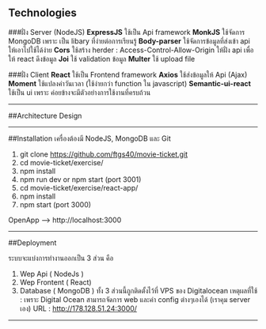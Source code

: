 ## Technologies 

###ฝั่ง Server (NodeJS)
**ExpressJS** ใช้เป็น Api framework
**MonkJS** ใช้จัดการ MongoDB เพราะ เป็น libary ที่ง่ายต่อการเรียนรู้
**Body-parser** ใช้จัดการข้อมูลที่ส่งเข้า api ให้เอาไปใช้ได้ง่าย
**Cors** ใช้สร้าง herder : Access-Control-Allow-Origin ให้ฝั่ง api เพื่อให้ react ดึงข้อมูล
**Joi** ใช้ validation ข้อมูล
**Multer** ใช้ upload file

###ฝั่ง Client
**React** ใช้เป็น  Frontend framework
**Axios** ใช้ส่งข้อมูลให้ Api (Ajax)
**Moment** ใช้แปลงค่าวันเวลา (ใช้ง่ายกว่า function ใน javascript)
**Semantic-ui-react** ใช้เป็น ui เพราะ ค่อยข้างจะมีตัวอย่างการใช้งานที่ครบถ้วน

----------

##Architecture Design


----------
##Installation 
เครื่องต้องมี NodeJS, MongoDB และ Git

1. git clone https://github.com/ftgs40/movie-ticket.git
2. cd movie-ticket/exercise/
3. npm install
4. npm run dev or npm start (port 3001)
5. cd movie-ticket/exercise/react-app/
6. npm install
7. npm start (port 3000)

OpenApp --> http://localhost:3000


----------

##Deployment

ระบบจะแบ่งการทำงานออกเป็น 3 ส่วน คือ
1. Wep Api ( NodeJs )
2. Wep Frontent ( React)
3. Database ( MongoDB )
ทั้ง 3 ส่วนนี้ถูกติดตั้งไว้ที่ VPS ของ Digitalocean 
เหตุผลที่ใช้  : เพราะ Digital Ocean สามารถจัดการ web และค่า config ต่างๆเองได้ (เราคุม server เอง) 
URL :  http://178.128.51.24:3000/

----------